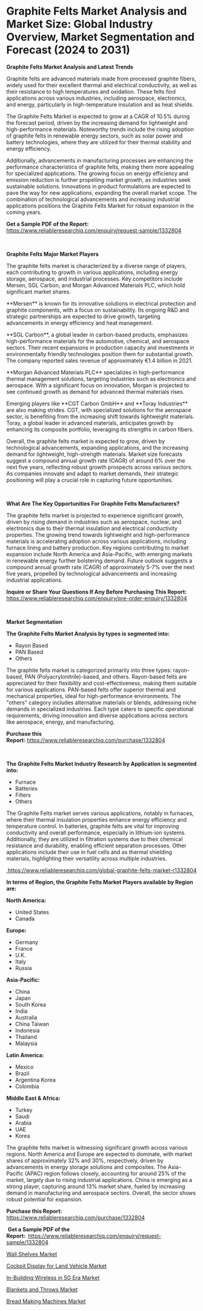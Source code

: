 <p><h1>Graphite Felts Market Analysis and Market Size: Global Industry Overview, Market Segmentation and Forecast (2024 to 2031)</h1></p><p><strong>Graphite Felts Market Analysis and Latest Trends</strong></p>
<p><p>Graphite felts are advanced materials made from processed graphite fibers, widely used for their excellent thermal and electrical conductivity, as well as their resistance to high temperatures and oxidation. These felts find applications across various industries, including aerospace, electronics, and energy, particularly in high-temperature insulation and as heat shields.</p><p>The Graphite Felts Market is expected to grow at a CAGR of 10.5% during the forecast period, driven by the increasing demand for lightweight and high-performance materials. Noteworthy trends include the rising adoption of graphite felts in renewable energy sectors, such as solar power and battery technologies, where they are utilized for their thermal stability and energy efficiency. </p><p>Additionally, advancements in manufacturing processes are enhancing the performance characteristics of graphite felts, making them more appealing for specialized applications. The growing focus on energy efficiency and emission reduction is further propelling market growth, as industries seek sustainable solutions. Innovations in product formulations are expected to pave the way for new applications, expanding the overall market scope. The combination of technological advancements and increasing industrial applications positions the Graphite Felts Market for robust expansion in the coming years.</p></p>
<p><strong>Get a Sample PDF of the Report:&nbsp;</strong> <a href="https://www.reliableresearchiq.com/enquiry/request-sample/1332804?utm_campaign=1136&utm_medium=2&utm_source=Github&utm_content=ia&utm_term=01102024&utm_id=graphite-felts">https://www.reliableresearchiq.com/enquiry/request-sample/1332804</a></p>
<p>&nbsp;</p>
<p><strong>Graphite Felts Major Market Players</strong></p>
<p><p>The graphite felts market is characterized by a diverse range of players, each contributing to growth in various applications, including energy storage, aerospace, and industrial processes. Key competitors include Mersen, SGL Carbon, and Morgan Advanced Materials PLC, which hold significant market shares.</p><p>**Mersen** is known for its innovative solutions in electrical protection and graphite components, with a focus on sustainability. Its ongoing R&D and strategic partnerships are expected to drive growth, targeting advancements in energy efficiency and heat management.</p><p>**SGL Carbon**, a global leader in carbon-based products, emphasizes high-performance materials for the automotive, chemical, and aerospace sectors. Their recent expansions in production capacity and investments in environmentally friendly technologies position them for substantial growth. The company reported sales revenue of approximately €1.4 billion in 2021.</p><p>**Morgan Advanced Materials PLC** specializes in high-performance thermal management solutions, targeting industries such as electronics and aerospace. With a significant focus on innovation, Morgan is projected to see continued growth as demand for advanced thermal materials rises. </p><p>Emerging players like **CGT Carbon GmbH** and **Toray Industries** are also making strides. CGT, with specialized solutions for the aerospace sector, is benefiting from the increasing shift towards lightweight materials. Toray, a global leader in advanced materials, anticipates growth by enhancing its composite portfolio, leveraging its strengths in carbon fibers.</p><p>Overall, the graphite felts market is expected to grow, driven by technological advancements, expanding applications, and the increasing demand for lightweight, high-strength materials. Market size forecasts suggest a compound annual growth rate (CAGR) of around 6% over the next five years, reflecting robust growth prospects across various sectors. As companies innovate and adapt to market demands, their strategic positioning will play a crucial role in capturing future opportunities.</p></p>
<p>&nbsp;</p>
<p><strong>What Are The Key Opportunities For Graphite Felts Manufacturers?</strong></p>
<p><p>The graphite felts market is projected to experience significant growth, driven by rising demand in industries such as aerospace, nuclear, and electronics due to their thermal insulation and electrical conductivity properties. The growing trend towards lightweight and high-performance materials is accelerating adoption across various applications, including furnace lining and battery production. Key regions contributing to market expansion include North America and Asia-Pacific, with emerging markets in renewable energy further bolstering demand. Future outlook suggests a compound annual growth rate (CAGR) of approximately 5-7% over the next five years, propelled by technological advancements and increasing industrial applications.</p></p>
<p><strong>Inquire or Share Your Questions If Any Before Purchasing This Report:</strong> <a href="https://www.reliableresearchiq.com/enquiry/pre-order-enquiry/1332804?utm_campaign=1136&utm_medium=2&utm_source=Github&utm_content=ia&utm_term=01102024&utm_id=graphite-felts">https://www.reliableresearchiq.com/enquiry/pre-order-enquiry/1332804</a></p>
<p>&nbsp;</p>
<p><strong>Market Segmentation</strong></p>
<p><strong>The Graphite Felts Market Analysis by types is segmented into:</strong></p>
<p><ul><li>Rayon Based</li><li>PAN Based</li><li>Others</li></ul></p>
<p><p>The graphite felts market is categorized primarily into three types: rayon-based, PAN (Polyacrylonitrile)-based, and others. Rayon-based felts are appreciated for their flexibility and cost-effectiveness, making them suitable for various applications. PAN-based felts offer superior thermal and mechanical properties, ideal for high-performance environments. The "others" category includes alternative materials or blends, addressing niche demands in specialized industries. Each type caters to specific operational requirements, driving innovation and diverse applications across sectors like aerospace, energy, and manufacturing.</p></p>
<p><strong>Purchase this Report:&nbsp;</strong><a href="https://www.reliableresearchiq.com/purchase/1332804?utm_campaign=1136&utm_medium=2&utm_source=Github&utm_content=ia&utm_term=01102024&utm_id=graphite-felts">https://www.reliableresearchiq.com/purchase/1332804</a></p>
<p>&nbsp;</p>
<p><strong>The Graphite Felts Market Industry Research by Application is segmented into:</strong></p>
<p><ul><li>Furnace</li><li>Batteries</li><li>Filters</li><li>Others</li></ul></p>
<p><p>The Graphite Felts market serves various applications, notably in furnaces, where their thermal insulation properties enhance energy efficiency and temperature control. In batteries, graphite felts are vital for improving conductivity and overall performance, especially in lithium-ion systems. Additionally, they are utilized in filtration systems due to their chemical resistance and durability, enabling efficient separation processes. Other applications include their use in fuel cells and as thermal shielding materials, highlighting their versatility across multiple industries.</p></p>
<p><a href="https://www.reliableresearchiq.com/global-graphite-felts-market-r1332804?utm_campaign=1136&utm_medium=2&utm_source=Github&utm_content=ia&utm_term=01102024&utm_id=graphite-felts">&nbsp;https://www.reliableresearchiq.com/global-graphite-felts-market-r1332804</a></p>
<p><strong>In terms of Region, the Graphite Felts Market Players available by Region are:</strong></p>
<p>
    <p> <strong> North America: </strong>
        <ul>
            <li>United States</li>
            <li>Canada</li>
        </ul>
        </p> 
    <p> <strong> Europe: </strong>
        <ul>
            <li>Germany</li>
            <li>France</li>
            <li>U.K.</li>
            <li>Italy</li>
            <li>Russia</li>
        </ul>
        </p> 
    <p> <strong> Asia-Pacific: </strong>
        <ul>
            <li>China</li>
            <li>Japan</li>
            <li>South Korea</li>
            <li>India</li>
            <li>Australia</li>
            <li>China Taiwan</li>
            <li>Indonesia</li>
            <li>Thailand</li>
            <li>Malaysia</li>
        </ul>
        </p> 
    <p> <strong> Latin America: </strong>
        <ul>
            <li>Mexico</li>
            <li>Brazil</li>
            <li>Argentina Korea</li>
            <li>Colombia</li>
        </ul>
        </p> 
    <p> <strong> Middle East & Africa: </strong>
        <ul>
            <li>Turkey</li>
            <li>Saudi</li>
            <li>Arabia</li>
            <li>UAE</li>
            <li>Korea</li>
        </ul>
    </p>
    </p>
<p><p>The graphite felts market is witnessing significant growth across various regions. North America and Europe are expected to dominate, with market shares of approximately 32% and 30%, respectively, driven by advancements in energy storage solutions and composites. The Asia-Pacific (APAC) region follows closely, accounting for around 25% of the market, largely due to rising industrial applications. China is emerging as a strong player, capturing around 13% market share, fueled by increasing demand in manufacturing and aerospace sectors. Overall, the sector shows robust potential for expansion.</p></p>
<p><strong>Purchase this Report: </strong><a href="https://www.reliableresearchiq.com/purchase/1332804?utm_campaign=1136&utm_medium=2&utm_source=Github&utm_content=ia&utm_term=01102024&utm_id=graphite-felts">https://www.reliableresearchiq.com/purchase/1332804</a></p>
<p>&nbsp;<strong>Get a Sample PDF of the Report:&nbsp;&nbsp;</strong><a href="https://www.reliableresearchiq.com/enquiry/request-sample/1332804?utm_campaign=1136&utm_medium=2&utm_source=Github&utm_content=ia&utm_term=01102024&utm_id=graphite-felts">https://www.reliableresearchiq.com/enquiry/request-sample/1332804</a></p>
<p><strong></strong></p>
<p><p><a href="https://www.linkedin.com/pulse/what-influencing-future-wall-shelves-market-insights-iabvc?utm_campaign=1136&utm_medium=2&utm_source=Github&utm_content=ia&utm_term=01102024&utm_id=graphite-felts">Wall Shelves Market</a></p><p><a href="https://issuu.com/reportprime-2/docs/cockpit-display-for-land-vehicle-ma_d345c953268523?utm_campaign=1136&utm_medium=2&utm_source=Github&utm_content=ia&utm_term=01102024&utm_id=graphite-felts">Cockpit Display for Land Vehicle Market</a></p><p><a href="https://issuu.com/reportprime-2/docs/in-building-wireless-in-5g-era-mark_c690114816b168?utm_campaign=1136&utm_medium=2&utm_source=Github&utm_content=ia&utm_term=01102024&utm_id=graphite-felts">In-Building Wireless in 5G Era Market</a></p><p><a href="https://www.linkedin.com/pulse/global-blankets-throws-market-trends-innovations-forward-looking-mw8oc?utm_campaign=1136&utm_medium=2&utm_source=Github&utm_content=ia&utm_term=01102024&utm_id=graphite-felts">Blankets and Throws Market</a></p><p><a href="https://www.linkedin.com/pulse/global-bread-making-machines-market-trends-forecasts-rk2lc?utm_campaign=1136&utm_medium=2&utm_source=Github&utm_content=ia&utm_term=01102024&utm_id=graphite-felts">Bread Making Machines Market</a></p></p>